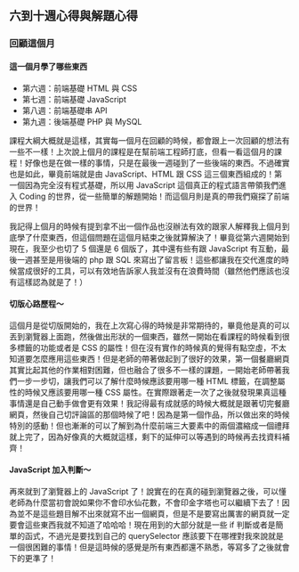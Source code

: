 ## 六到十週心得與解題心得

### 回顧這個月

#### 這一個月學了哪些東西
- 第六週：前端基礎 HTML 與 CSS
- 第七週：前端基礎 JavaScript
- 第八週：前端基礎串 API
- 第九週：後端基礎 PHP 與 MySQL

課程大綱大概就是這樣，其實每一個月在回顧的時候，都會跟上一次回顧的想法有一些不一樣！上次說上個月的課程是在幫前端工程師打底，但看一看這個月的課程！好像也是在做一樣的事情，只是在最後一週碰到了一些後端的東西。不過確實也是如此，畢竟前端就是由 JavaScript、HTML 跟 CSS 這三個東西組成的！第一個因為完全沒有程式基礎，所以用 JavaScript 這個真正的程式語言帶領我們進入 Coding 的世界，從一些簡單的解題開始！而這個月則是真的帶我們窺探了前端的世界！  
  
我記得上個月的時候有提到拿不出一個作品也沒辦法有效的跟家人解釋我上個月到底學了什麼東西，但這個問題在這個月結束之後就算解決了！畢竟從第六週開始到現在，我至少也切了 5 個還是 6 個版了，其中還有些有跟 JavaScript 有互動，最後一週甚至是用後端的 php 跟 SQL 來寫出了留言板！這些都讓我在交代進度的時候當成很好的工具，可以有效地告訴家人我並沒有在浪費時間（雖然他們應該也沒有這樣認為就是了！）

#### 切版心路歷程～
  
這個月是從切版開始的，我在上次寫心得的時候是非常期待的，畢竟他是真的可以丟到瀏覽器上面跑，然後做出形狀的一個東西，雖然一開始在看課程的時候看到很多標籤的功能或者是 CSS 的屬性！但在沒有實作的時候真的覺得有點空虛，不太知道要怎麼應用這些東西！但是老師的帶著做起到了很好的效果，第一個餐廳網頁其實比起其他的作業相對困難，但也融合了很多不一樣的課題，一開始老師帶著我們一步一步切，讓我們可以了解什麼時候應該要用哪一種 HTML 標籤，在調整屬性的時候又應該要用哪一種 CSS 屬性。在實際跟著走一次了之後就發現果真這種事情還是自己動手做會更有效果！我記得最有成就感的時候大概就是跟著切完餐廳網頁，然後自己切評論區的那個時候了吧！因為是第一個作品，所以做出來的時候特別的感動！但也漸漸的可以了解到為什麼前端三大要素中的兩個濃縮成一個禮拜就上完了，因為好像真的大概就這樣，剩下的延伸可以等遇到的時候再去找資料補齊！

#### JavaScript 加入判斷～
再來就到了瀏覽器上的 JavaScript 了！說實在的在真的碰到瀏覽器之後，可以懂老師為什麼當初會說如果你不會印水仙花數，不會印金字塔也可以繼續下去了！因為並不是這些題目解不出來就寫不出一個網頁，但是不是要寫出厲害的網頁就一定要會這些東西我就不知道了哈哈哈！現在用到的大部分就是一些 if 判斷或者是簡單的函式，不過光是要找到自己的 querySelector 應該要下在哪裡對我來說就是一個很困難的事情！但是這時候的感覺是所有東西都還不熟悉，等寫多了之後就會下的更準了！